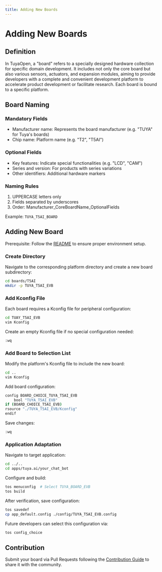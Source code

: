 ```yaml
---
title: Adding New Boards
---
```


# Adding New Boards

## Definition

In TuyaOpen, a "board" refers to a specially designed hardware collection for specific domain development. It includes not only the core board but also various sensors, actuators, and expansion modules, aiming to provide developers with a complete and convenient development platform to accelerate product development or facilitate research. Each board is bound to a specific platform.

## Board Naming

### Mandatory Fields

- Manufacturer name: Represents the board manufacturer (e.g. "TUYA" for Tuya's boards)
- Chip name: Platform name (e.g. "T2", "T5AI")

### Optional Fields

- Key features: Indicate special functionalities (e.g. "LCD", "CAM")
- Series and version: For products with series variations
- Other identifiers: Additional hardware markers

### Naming Rules

1. UPPERCASE letters only
2. Fields separated by underscores
3. Order: Manufacturer_CoreBoardName_OptionalFields

Example: `TUYA_T5AI_BOARD`

## Adding New Board

Prerequisite: Follow the [README](https://github.com/tuya/TuyaOpen/blob/master/README_zh.md) to ensure proper environment setup.

### Create Directory

Navigate to the corresponding platform directory and create a new board subdirectory:

```bash
cd boards/T5AI
mkdir -p TUYA_T5AI_EVB
```

### Add Kconfig File

Each board requires a Kconfig file for peripheral configuration:

```bash
cd TUAY_T5AI_EVB
vim Kconfig
```

Create an empty Kconfig file if no special configuration needed:

```bash
:wq
```

### Add Board to Selection List

Modify the platform's Kconfig file to include the new board:

```bash
cd ..
vim Kconfig
```

Add board configuration:

```bash
config BOARD_CHOICE_TUYA_T5AI_EVB
    bool "TUYA_T5AI_EVB"
if (BOARD_CHOICE_T5AI_EVB)
rsource "./TUYA_T5AI_EVB/Kconfig"
endif
```

Save changes:

```bash
:wq
```

### Application Adaptation

Navigate to target application:

```bash
cd ../..
cd apps/tuya.ai/your_chat_bot
```

Configure and build:

```bash
tos menuconfig  # Select TUYA_BOARD_EVB
tos build
```

After verification, save configuration:

```bash
tos savedef
cp app_default.config ./config/TUYA_T5AI_EVB.config
```

Future developers can select this configuration via:

```bash
tos config_choice
```

## Contribution

Submit your board via Pull Requests following the [Contribution Guide](contribute_guide) to share it with the community.
